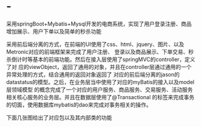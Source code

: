 # -
采用springBoot+Mybatis+Mysql开发的电商系统，实现了用户登录注册、商品增加展示、用户下单以及简单的秒杀功能

采用前后端分离的方式，在前端的UI使用了css、html、jquery、图片、以及Metronic对应的前端框架来完成了用户注册、
登录以及商品展示、下单交易、秒杀倒计时等基本的前端功能。然后在接入层使用了springMVC的controller，定义了对
应的viewObject，返回了通用的对象，并且在controller层通过通用的一个异常处理的方式，结合通用的返回对象返回了
对应的前后端分离的jason的datastatus的模型。之后，在业务层当中使用了对应的myBatis的接入以及model层领域模型
的概念完成了一个对应的用户服务、商品服务、交易服务、活动服务相关核心服务的业务层。并且在数据层使用了@Transactional
的标签来完成事务的切面，使用数据库mybatis的dao来完成对事务相关的操作。

下面几张图给出了对应包以及其内部类的功能

